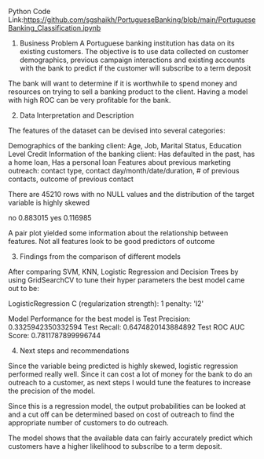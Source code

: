 
Python Code Link:https://github.com/sgshaikh/PortugueseBanking/blob/main/PortugueseBanking_Classification.ipynb


1) Business Problem
A Portuguese banking institution has data on its existing customers. The objective is to use data collected on customer demographics, previous campaign interactions and existing accounts with the bank to predict if the customer will subscribe to a term deposit

The bank will want to determine if it is worthwhile to spend money and resources on trying to sell a banking product to the client. Having a model with high ROC can be very profitable for the bank.


2) Data Interpretation and Description

The features of the dataset can be devised into several  categories:

Demographics of the banking client: Age, Job, Marital Status, Education Level
Credit Information of the banking client: Has defaulted in the past, has a home loan, Has a personal loan
Features about previous marketing outreach: contact type, contact day/month/date/duration, # of previous contacts, outcome of previous contact
 

There are 45210 rows with no NULL values and the distribution of the target variable is highly skewed

no 0.883015 yes 0.116985

A pair plot yielded some information about the relationship between features. Not all features look to be good predictors of outcome


3) Findings from the comparison of different models

After comparing SVM, KNN, Logistic Regression and Decision Trees by using GridSearchCV to tune their hyper parameters the best model came out to be:

LogisticRegression
C (regularization strength): 1
penalty: 'l2'

Model Performance for the best model is
Test Precision: 0.3325942350332594
Test Recall: 0.6474820143884892
Test ROC AUC Score: 0.7811787899996744



4) Next steps and recommendations 

Since the variable being predicted is highly skewed, logistic regression performed really well. Since it can cost a lot of money for the bank to do an outreach to a customer, as next steps I would tune the features to increase the precision of the model. 

Since this is a regression model, the output probabilities can be looked at and a cut off can be determined based on cost of outreach to find the appropriate number of customers to do outreach.


The model shows that the available data can fairly accurately predict which customers have a higher likelihood to subscribe to a term deposit. 